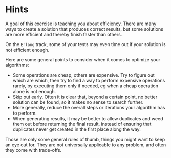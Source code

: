 # Hints

A goal of this exercise is teaching you about efficiency. There are many ways
to create a solution that produces correct results, but some solutions are more
efficient and thereby finish faster than others.

On the `Erlang` track, some of your tests may even time out if your solution is
not efficient enough.

Here are some general points to consider when it comes to optimize your algorithms:
* Some operations are cheap, others are expensive. Try to figure out which are which,
then try to find a way to perform expensive operations rarely, by executing them
only if needed, eg when a cheap operation alone is not enough.
* Skip out early. Often it is clear that, beyond a certain point, no better solution
can be found, so it makes no sense to search further.
* More generally, reduce the overall steps or iterations your algorithm has to perform.
* When generating results, it may be better to allow duplicates and weed them out
before returning the final result, instead of ensuring that duplicates never get
created in the first place along the way.

Those are only some general rules of thumb, things you might want to keep an eye out
for. They are not universally applicable to any problem, and often they come with
trade-offs.
